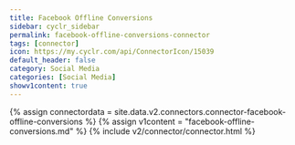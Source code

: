 ```yaml
---
title: Facebook Offline Conversions
sidebar: cyclr_sidebar
permalink: facebook-offline-conversions-connector
tags: [connector]
icon: https://my.cyclr.com/api/ConnectorIcon/15039
default_header: false
category: Social Media
categories: [Social Media]
showv1content: true
---
```

{% assign connectordata = site.data.v2.connectors.connector-facebook-offline-conversions %}
{% assign v1content = "facebook-offline-conversions.md" %}
{% include v2/connector/connector.html %}	